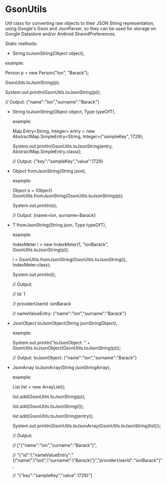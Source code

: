 # GsonUtils
Util class for converting raw objects to their JSON String representation, using Google's Gson and JsonParser, so they can be used for storage on Google Datastore and/or Android SharedPreferences.

Static methods:
- String toJsonString(Object object), 
  
example: 

Person p = new Person("Ion", "Barack");

GsonUtils.toJsonString(p);

System.out.println(GsonUtils.toJsonString(p)); 

// Output: {"name":"Ion","surname":"Barack"}


- String toJsonString(Object object, Type typeOfT),

  example:

  Map.Entry<String, Integer> entry = new AbstractMap.SimpleEntry<String, Integer>("sampleKey", 1729);
  
  System.out.println(GsonUtils.toJsonString(entry, AbstractMap.SimpleEntry.class)); 
  
  // Output: {"key":"sampleKey","value":1729}
  

- Object fromJsonString(String json),

  example:
  
  Object o = (Object) GsonUtils.fromJsonString(GsonUtils.toJsonString(p));
  
  System.out.println(o); 
	
  // Output: {name=Ion, surname=Barack}
  

- <T> T fromJsonString(String json, Type typeOfT),

  example:
  
  IndexMeter i = new IndexMeter(1, "ionBarack", GsonUtils.toJsonString(p));
  
  i = GsonUtils.fromJsonString(GsonUtils.toJsonString(i), IndexMeter.class);
  
  System.out.println(i);  
  
  // Output: 
  
  // Id: 1
  
  // providerUserId :ionBarack
  
  // nameValueEntry: {"name":"Ion","surname":"Barack"}
  

- JsonObject toJsonObject(String jsonStringObject),

  example:

  System.out.println("toJsonObject: " + GsonUtils.toJsonObject(GsonUtils.toJsonString(p)));
  
  // Output: toJsonObject: {"name":"Ion","surname":"Barack"}
  

- JsonArray toJsonArray(String jsonStringArray),

  example:

  List<String> list = new ArrayList<String>();
  
  list.add(GsonUtils.toJsonString(p));
  
  list.add(GsonUtils.toJsonString(i));
  
  list.add(GsonUtils.toJsonString(entry));
	
  System.out.println(GsonUtils.toJsonArray(GsonUtils.toJsonString(list)));
  
  // Output:
  
  // ["{\"name\":\"Ion\",\"surname\":\"Barack\"}",
  
  // "{\"id\":1,\"nameValueEntry\":\"{\\\"name\\\":\\\"Ion\\\",\\\"surname\\\":\\\"Barack\\\"}\",\"providerUserId\":\"ionBarack\"}",
  
  // "{\"key\":\"sampleKey\",\"value\":1729}"]
  
